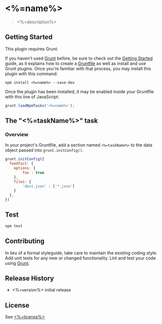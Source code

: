 # <%=name%>

> <%=description%>

## Getting Started
This plugin requires Grunt.

If you haven't used [Grunt](http://gruntjs.com/) before, be sure to check out the [Getting Started](http://gruntjs.com/getting-started) guide, as it explains how to create a [Gruntfile](http://gruntjs.com/sample-gruntfile) as well as install and use Grunt plugins. Once you're familiar with that process, you may install this plugin with this command:

```shell
npm install <%=name%> --save-dev
```

Once the plugin has been installed, it may be enabled inside your Gruntfile with this line of JavaScript:

```js
grunt.loadNpmTasks('<%=name%>');
```

## The "<%=taskName%>" task

### Overview
In your project's Gruntfile, add a section named `<%=taskName%>` to the data object passed into `grunt.initConfig()`.

```js
grunt.initConfig({
  foodfact: {
    options: {
        foo : true
    },
    files: {
        'dest.json' : ['*.json']
    }
  },
})
```

## Test

```sh
npm test
```

## Contributing

In lieu of a formal styleguide, take care to maintain the existing coding style. Add unit tests for any new or changed functionality. Lint and test your code using [Grunt](http://gruntjs.com/).

## Release History

 * _<%=version%>_ initial release

## License

See [<%=license%>](https://spdx.org/licenses/<%=license%>)
